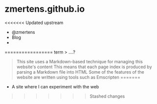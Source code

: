 # zmertens.github.io
<<<<<<< Updated upstream

 - @zmertens
 - Blog
 -


=================
term > ....?

> This site uses a Markdown-based technique for managing this website's content
> This means that each page index is produced by parsing a Markdown file into HTML
> Some of the features of the website are written using tools such as Emscripten
=======
 - A site where I can experiment with the web
>>>>>>> Stashed changes
